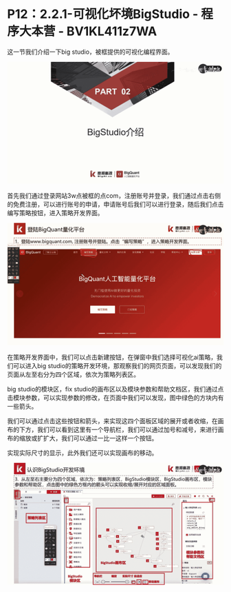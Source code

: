 # P12：2.2.1-可视化坏境BigStudio - 程序大本营 - BV1KL411z7WA

这一节我们介绍一下big studio，被框提供的可视化编程界面。

![](img/dde7257796ae6cfe96a19bbc1be460d6_1.png)

首先我们通过登录网站3w点被框的点com，注册账号并登录，我们通过点击右侧的免费注册，可以进行账号的申请，申请账号后我们可以进行登录，随后我们点击编写策略按钮，进入策略开发界面。



![](img/dde7257796ae6cfe96a19bbc1be460d6_3.png)

在策略开发界面中，我们可以点击新建按钮，在弹窗中我们选择可视化ai策略，我们可以进入big studio的策略开发环境，那观察我们的网页页面，可以发现我们的页面从左至右分为四个区域，依次为策略列表区。

big studio的模块区，fix studio的画布区以及模块参数和帮助文档区，我们通过点击模块参数，可以实现参数的修改，在页面中我们可以发现，图中绿色的方块内有一些箭头。

我们可以通过点击这些按钮和箭头，来实现这四个面板区域的展开或者收缩，在画布的下方，我们可以看到这里有一个导航栏，我们可以通过加号和减号，来进行画布的缩放或扩扩大，我们可以通过一比一这样一个按钮。

实现实际尺寸的显示，此外我们还可以实现画布的移动。

![](img/dde7257796ae6cfe96a19bbc1be460d6_5.png)